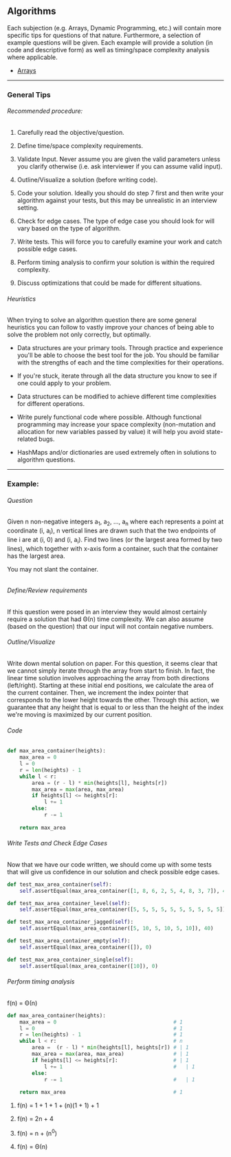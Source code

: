 ## Algorithms

Each subjection (e.g. Arrays, Dynamic Programming, etc.) will contain more specific tips for questions of that nature. Furthermore, a selection of example questions will be given. Each example will provide a solution (in code and descriptive form) as well as timing/space complexity analysis where applicable. 

* [Arrays](arrays.md)

---

### General Tips

###### Recommended procedure:

1. Carefully read the objective/question.

2. Define time/space complexity requirements.

3. Validate Input. Never assume you are given the valid parameters unless you clarify otherwise (i.e. ask interviewer if you can assume valid input).

4. Outline/Visualize a solution (before writing code).

5. Code your solution. Ideally you should do step 7 first and then write your algorithm against your tests, but this may be unrealistic in an interview setting.

6. Check for edge cases. The type of edge case you should look for will vary based on the type of algorithm. 

7. Write tests. This will force you to carefully examine your work and catch possible edge cases. 

8. Perform timing analysis to confirm your solution is within the required complexity.

9. Discuss optimizations that could be made for different situations.

###### Heuristics 

When trying to solve an algorithm question there are some general heuristics you can follow to vastly improve your chances
of being able to solve the problem not only correctly, but optimally. 

- Data structures are your primary tools. Through practice and experience you'll be able to choose the best tool for the job. You should be familiar with the strengths of each and the time complexities for their operations.  

- If you're stuck, iterate through all the data structure you know to see if one could apply to your problem.

- Data structures can be modified to achieve different time complexities for different operations.

- Write purely functional code where possible. Although functional programming may increase your space complexity (non-mutation and allocation for new variables passed by value) it will help you avoid state-related bugs.

- HashMaps and/or dictionaries are used extremely often in solutions to algorithm questions.

---

### Example:

###### Question

Given n non-negative integers a<sub>1</sub>, a<sub>2</sub>, ..., a<sub>n</sub> where each represents a point at coordinate (i, a<sub>i</sub>), n vertical lines are drawn such that the two endpoints of line i are at (i, 0) and (i, a<sub>i</sub>). Find two lines (or the largest area formed by two lines), which together with x-axis form a container, such that the container has the largest area.

You may not slant the container.

###### 

###### Define/Review requirements 

If this question were posed in an interview they would almost certainly require a solution that had &Theta;(n) time complexity.
We can also assume (based on the question) that our input will not contain negative numbers.

###### Outline/Visualize

Write down mental solution on paper. For this question, it seems clear that we cannot simply iterate through the array from start to finish. In fact, the linear time solution involves approaching the array from both directions (left/right). Starting at these initial end positions, we calculate the area of the current container. Then, we increment the index pointer that corresponds to the lower height towards the other. Through this action, we guarantee that any height that is equal to or less than the height of the index we're moving is maximized by our current position.

###### Code

```python
def max_area_container(heights):
    max_area = 0
    l = 0
    r = len(heights) - 1
    while l < r:
        area = (r - l) * min(heights[l], heights[r])
        max_area = max(area, max_area)
        if heights[l] <= heights[r]:
            l += 1
        else:
            r -= 1
    
    return max_area
```

###### Write Tests and Check Edge Cases

Now that we have our code written, we should come up with some tests that will give us confidence in our solution and check possible edge cases.

```python
def test_max_area_container(self):
    self.assertEqual(max_area_container([1, 8, 6, 2, 5, 4, 8, 3, 7]), 49)

def test_max_area_container_level(self):
    self.assertEqual(max_area_container([5, 5, 5, 5, 5, 5, 5, 5, 5, 5]), 45)

def test_max_area_container_jagged(self):
    self.assertEqual(max_area_container([5, 10, 5, 10, 5, 10]), 40)

def test_max_area_container_empty(self):
    self.assertEqual(max_area_container([]), 0)

def test_max_area_container_single(self):
    self.assertEqual(max_area_container([10]), 0)
```

###### Perform timing analysis

f(n) = &Theta;(n)

```python
def max_area_container(heights):
    max_area = 0                                      # 1
    l = 0                                             # 1
    r = len(heights) - 1                              # 1
    while l < r:                                      # n
        area =  (r - l) * min(heights[l], heights[r]) # | 1
        max_area = max(area, max_area)                # | 1
        if heights[l] <= heights[r]:                  # | 1
            l += 1                                    #   | 1
        else:
            r -= 1                                    #   | 1
  
    return max_area                                   # 1
```

1. f(n) = 1 + 1 + 1 + (n)(1 + 1) + 1

2. f(n) = 2n + 4

3. f(n) = n + (n<sup>0</sup>)

4. f(n) = &Theta;(n)
